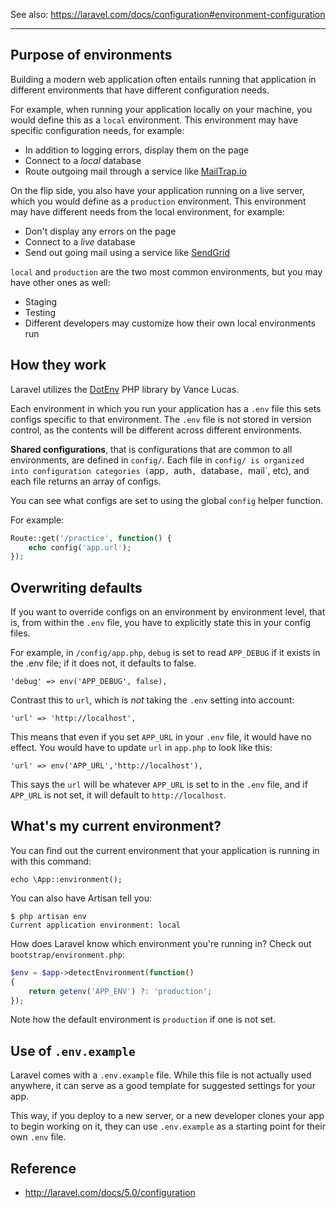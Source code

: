 See also: <https://laravel.com/docs/configuration#environment-configuration>

---

## Purpose of environments
Building a modern web application often entails running that application in different environments that have different configuration needs.

For example, when running your application locally on your machine, you would define this as a `local` environment. This environment may have specific configuration needs, for example:

+ In addition to logging errors, display them on the page
+ Connect to a *local* database
+ Route outgoing mail through a service like [MailTrap.io](https://mailtrap.io/)

On the flip side, you also have your application running on a live server, which you would define as a `production` environment. This environment may have different needs from the local environment, for example:

+ Don't display any errors on the page
+ Connect to a *live* database
+ Send out going mail using a service like [SendGrid](https://sendgrid.com/)

`local` and `production` are the two most common environments, but you may have other ones as well:

+ Staging
+ Testing
+ Different developers may customize how their own local environments run


## How they work
Laravel utilizes the [DotEnv](https://github.com/vlucas/phpdotenv) PHP library by Vance Lucas.

Each environment in which you run your application has a `.env` file this sets configs specific to that environment. The `.env` file is not stored in version control, as the contents will be different across different environments.

__Shared configurations__, that is configurations that are common to all environments, are defined in `config/`. Each file in `config/ is organized into configuration categories (`app`, `auth`, `database`, `mail`, etc), and each file returns an array of configs.

You can see what configs are set to using the global `config` helper function.

For example:

```php
Route::get('/practice', function() {
    echo config('app.url');
});
```




## Overwriting defaults
If you want to override configs on an environment by environment level, that is, from within the `.env` file, you have to explicitly state this in your config files.

For example, in `/config/app.php`, `debug` is set to read `APP_DEBUG` if it exists in the .env file; if it does not, it defaults to false.

```
'debug' => env('APP_DEBUG', false),
```

Contrast this to `url`, which is *not* taking the `.env` setting into account:

```
'url' => 'http://localhost',
```

This means that even if you set `APP_URL` in your `.env` file, it would have no effect. You would have to update `url` in `app.php` to look like this:

```
'url' => env('APP_URL','http://localhost'),
```

This says the `url` will be whatever `APP_URL` is set to in the `.env` file, and if `APP_URL` is not set, it will default to `http://localhost`.




## What's my current environment?
You can find out the current environment that your application is running in with this command:

```
echo \App::environment();
```

You can also have Artisan tell you:

```
$ php artisan env
Current application environment: local
```

How does Laravel know which environment you're running in? Check out `bootstrap/environment.php`:

```php
$env = $app->detectEnvironment(function()
{
    return getenv('APP_ENV') ?: 'production';
});
```

Note how the default environment is `production` if one is not set.




## Use of `.env.example`
Laravel comes with a `.env.example` file. While this file is not actually used anywhere, it can serve as a good template for suggested settings for your app.

This way, if you deploy to a new server, or a new developer clones your app to begin working on it, they can use `.env.example` as a starting point for their own `.env` file.




## Reference
+ <http://laravel.com/docs/5.0/configuration>

